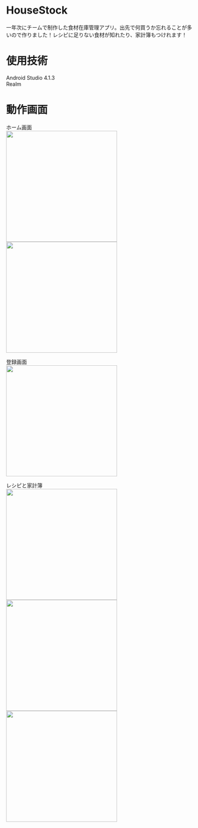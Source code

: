 # HouseStock
一年次にチームで制作した食材在庫管理アプリ。出先で何買うか忘れることが多いので作りました！レシピに足りない食材が知れたり、家計簿もつけれます！

# 使用技術
Android Studio 4.1.3  
Realm

# 動作画面
ホーム画面  
<img src="https://user-images.githubusercontent.com/94834948/162905798-09f6e1e6-06ee-4031-a4b5-5676f8398f57.png" width="300">
<img src="https://user-images.githubusercontent.com/94834948/163301146-08216402-b9cc-47ad-8324-821bf2a52049.png" width="300">

登録画面  
<img src="https://user-images.githubusercontent.com/94834948/162905808-6b3ef39a-2ed6-4682-bc69-15d89ead8a5f.png" width="300">  

レシピと家計簿  
<img src="https://user-images.githubusercontent.com/94834948/162905810-987349ca-82b5-4d34-a37d-1bd14b36a1cf.png" width="300">
<img src="https://user-images.githubusercontent.com/94834948/162905813-22b42368-c2ec-435e-8c63-d97cf2fc578f.png" width="300">
<img src="https://user-images.githubusercontent.com/94834948/162905816-61e1d7b0-18f3-4df3-a8b7-2a7e9450c095.png" width="300">

